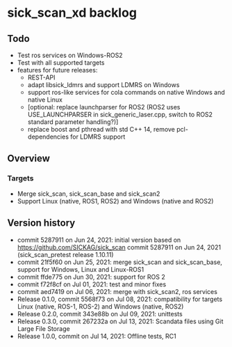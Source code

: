 # sick_scan_xd backlog

## Todo

* Test ros services on Windows-ROS2
* Test with all supported targets
* features for future releases:
   * REST-API
   * adapt libsick_ldmrs and support LDMRS on Windows
   * support ros-like services for cola commands on native Windows and native Linux
   * [optional: replace launchparser for ROS2 (ROS2 uses USE_LAUNCHPARSER in sick_generic_laser.cpp, switch to ROS2 standard parameter handling?)]
   * replace boost and pthread with std C++ 14, remove pcl-dependencies for LDMRS support
   
## Overview

### Targets

* Merge sick_scan, sick_scan_base and sick_scan2
* Support Linux (native, ROS1, ROS2) and Windows (native and ROS2)

## Version history

* commit 5287911 on Jun 24, 2021: initial version based on https://github.com/SICKAG/sick_scan commit 5287911 on Jun 24, 2021 (sick_scan_pretest release 1.10.11)
* commit 21f5f60 on Jun 25, 2021: merge sick_scan and sick_scan_base, support for Windows, Linux and Linux-ROS1
* commit ffde775 on Jun 30, 2021: support for ROS 2
* commit f72f8cf on Jul 01, 2021: test and minor fixes
* commit aed7419 on Jul 06, 2021: merge with sick_scan2, ros services
* Release 0.1.0, commit 5568f73 on Jul 08, 2021: compatibility for targets Linux (native, ROS-1, ROS-2) and Windows (native, ROS2)
* Release 0.2.0, commit 343e88b on Jul 09, 2021: unittests
* Release 0.3.0, commit 267232a on Jul 13, 2021: Scandata files using Git Large File Storage
* Release 1.0.0, commit  on Jul 14, 2021: Offline tests, RC1
